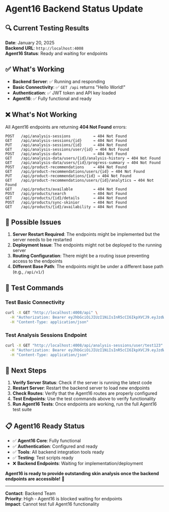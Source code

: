# Agent16 Backend Status Update

## 🔍 Current Testing Results

**Date**: January 20, 2025  
**Backend URL**: `http://localhost:4008`  
**Agent16 Status**: Ready and waiting for endpoints

## ✅ What's Working

- **Backend Server**: ✅ Running and responding
- **Basic Connectivity**: ✅ `GET /api` returns "Hello World!"
- **Authentication**: ✅ JWT token and API key loaded
- **Agent16**: ✅ Fully functional and ready

## ❌ What's Not Working

All Agent16 endpoints are returning **404 Not Found** errors:

```
POST   /api/analysis-sessions          → 404 Not Found
GET    /api/analysis-sessions/{id}     → 404 Not Found
PUT    /api/analysis-sessions/{id}     → 404 Not Found
GET    /api/analysis-sessions/user/{id} → 404 Not Found
POST   /api/analysis-data              → 404 Not Found
GET    /api/analysis-data/users/{id}/analysis-history → 404 Not Found
GET    /api/analysis-data/users/{id}/progress-summary → 404 Not Found
POST   /api/product-recommendations    → 404 Not Found
GET    /api/product-recommendations/users/{id} → 404 Not Found
PUT    /api/product-recommendations/{id} → 404 Not Found
GET    /api/product-recommendations/users/{id}/analytics → 404 Not Found
GET    /api/products/available         → 404 Not Found
POST   /api/products/search            → 404 Not Found
GET    /api/products/{id}/details      → 404 Not Found
POST   /api/products/sync-skinior      → 404 Not Found
GET    /api/products/{id}/availability → 404 Not Found
```

## 🔧 Possible Issues

1. **Server Restart Required**: The endpoints might be implemented but the server needs to be restarted
2. **Deployment Issue**: The endpoints might not be deployed to the running server
3. **Routing Configuration**: There might be a routing issue preventing access to the endpoints
4. **Different Base Path**: The endpoints might be under a different base path (e.g., `/api/v1/`)

## 🧪 Test Commands

### Test Basic Connectivity
```bash
curl -X GET "http://localhost:4008/api" \
  -H "Authorization: Bearer eyJhbGciOiJIUzI1NiIsInR5cCI6IkpXVCJ9.eyJzdWIiOiI4MmNkMGFhMy01ZTkxLTQyODItYjM0ZC1lNTcyNjMyNzdiOTgiLCJlbWFpbCI6ImFnZW50MTZAc2tpbmlvci5haSIsInJvbGUiOiJhZ2VudCIsImlzU3lzdGVtIjp0cnVlLCJ0eXBlIjoiYWdlbnQiLCJpYXQiOjE3NTU3MjU0MTMsImV4cCI6MTc3MTI3NzQxM30.upocei1QRnicDEZpmCC1bTva8FmRjlayd4SjngHqy2Y" \
  -H "Content-Type: application/json"
```

### Test Analysis Sessions Endpoint
```bash
curl -X GET "http://localhost:4008/api/analysis-sessions/user/test123" \
  -H "Authorization: Bearer eyJhbGciOiJIUzI1NiIsInR5cCI6IkpXVCJ9.eyJzdWIiOiI4MmNkMGFhMy01ZTkxLTQyODItYjM0ZC1lNTcyNjMyNzdiOTgiLCJlbWFpbCI6ImFnZW50MTZAc2tpbmlvci5haSIsInJvbGUiOiJhZ2VudCIsImlzU3lzdGVtIjp0cnVlLCJ0eXBlIjoiYWdlbnQiLCJpYXQiOjE3NTU3MjU0MTMsImV4cCI6MTc3MTI3NzQxM30.upocei1QRnicDEZpmCC1bTva8FmRjlayd4SjngHqy2Y" \
  -H "Content-Type: application/json"
```

## 🚀 Next Steps

1. **Verify Server Status**: Check if the server is running the latest code
2. **Restart Server**: Restart the backend server to load new endpoints
3. **Check Routes**: Verify that the Agent16 routes are properly configured
4. **Test Endpoints**: Use the test commands above to verify functionality
5. **Run Agent16 Tests**: Once endpoints are working, run the full Agent16 test suite

## 📋 Agent16 Ready Status

- ✅ **Agent16 Core**: Fully functional
- ✅ **Authentication**: Configured and ready
- ✅ **Tools**: All backend integration tools ready
- ✅ **Testing**: Test scripts ready
- ❌ **Backend Endpoints**: Waiting for implementation/deployment

**Agent16 is ready to provide outstanding skin analysis once the backend endpoints are accessible!** 🎉

---

**Contact**: Backend Team  
**Priority**: High - Agent16 is blocked waiting for endpoints  
**Impact**: Cannot test full Agent16 functionality
